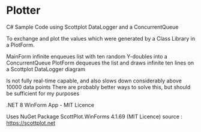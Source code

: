 # Plotter
 C# Sample Code using Scottplot DataLogger and a ConcurrentQueue 

To exchange and plot the values which were generated by a Class Library in a PlotForm.

MainForm infinite enqueues list with ten random Y-doubles into a ConcurrentQueue 
PlotForm dequeues the list and draws infinite ten lines on a Scottplot DataLogger diagram 

Is not fully real-time capable, and also slows down considerably above 10000 data points
There are probably better ways to solve this, but should be sufficient for my purposes

.NET 8 WinForm App - MIT Licence


Uses NuGet Package ScottPlot.WinForms 4.1.69 (MIT Licence)
source : https://scottplot.net
